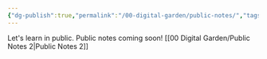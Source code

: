 ```yaml
---
{"dg-publish":true,"permalink":"/00-digital-garden/public-notes/","tags":["gardenEntry"]}
---
```


Let's learn in public. Public notes coming soon!
[[00 Digital Garden/Public Notes 2\|Public Notes 2]]